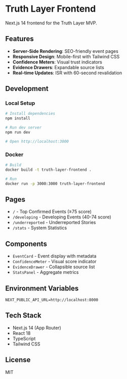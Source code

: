 # Truth Layer Frontend

Next.js 14 frontend for the Truth Layer MVP.

## Features

- **Server-Side Rendering**: SEO-friendly event pages
- **Responsive Design**: Mobile-first with Tailwind CSS
- **Confidence Meters**: Visual trust indicators
- **Evidence Drawers**: Expandable source lists
- **Real-time Updates**: ISR with 60-second revalidation

## Development

### Local Setup

```bash
# Install dependencies
npm install

# Run dev server
npm run dev

# Open http://localhost:3000
```

### Docker

```bash
# Build
docker build -t truth-layer-frontend .

# Run
docker run -p 3000:3000 truth-layer-frontend
```

## Pages

- `/` - Top Confirmed Events (≥75 score)
- `/developing` - Developing Events (40-74 score)
- `/underreported` - Underreported Stories
- `/stats` - System Statistics

## Components

- `EventCard` - Event display with metadata
- `ConfidenceMeter` - Visual score indicator
- `EvidenceDrawer` - Collapsible source list
- `StatsPanel` - Aggregate metrics

## Environment Variables

```env
NEXT_PUBLIC_API_URL=http://localhost:8000
```

## Tech Stack

- Next.js 14 (App Router)
- React 18
- TypeScript
- Tailwind CSS

## License

MIT
